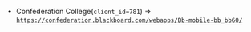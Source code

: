  - Confederation College(`client_id=781`) => [`https://confederation.blackboard.com/webapps/Bb-mobile-bb_bb60/`](https://confederation.blackboard.com/webapps/Bb-mobile-bb_bb60/)
